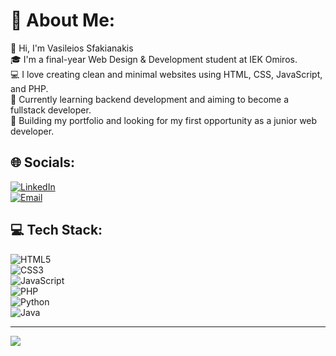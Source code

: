 # 💫 About Me:
👋 Hi, I'm Vasileios Sfakianakis  
🎓 I'm a final-year Web Design & Development student at IEK Omiros.  
💻 I love creating clean and minimal websites using HTML, CSS, JavaScript, and PHP.  
🌱 Currently learning backend development and aiming to become a fullstack developer.  
🚀 Building my portfolio and looking for my first opportunity as a junior web developer.  

## 🌐 Socials:
[![LinkedIn](https://img.shields.io/badge/LinkedIn-%230077B5.svg?logo=linkedin&logoColor=white)](https://linkedin.com/in/Bill%20Sphakianakes)  
[![Email](https://img.shields.io/badge/Email-D14836?logo=gmail&logoColor=white)](mailto:vsphakianakes@gmail.com)  

## 💻 Tech Stack:
![HTML5](https://img.shields.io/badge/html5-%23E34F26.svg?style=for-the-badge&logo=html5&logoColor=white)  
![CSS3](https://img.shields.io/badge/css3-%231572B6.svg?style=for-the-badge&logo=css3&logoColor=white)  
![JavaScript](https://img.shields.io/badge/javascript-%23323330.svg?style=for-the-badge&logo=javascript&logoColor=%23F7DF1E)  
![PHP](https://img.shields.io/badge/php-%23777BB4.svg?style=for-the-badge&logo=php&logoColor=white)  
![Python](https://img.shields.io/badge/python-3670A0?style=for-the-badge&logo=python&logoColor=ffdd54)  
![Java](https://img.shields.io/badge/java-%23ED8B00.svg?style=for-the-badge&logo=openjdk&logoColor=white)  

---

[![](https://visitcount.itsvg.in/api?id=BillSfakianakis&icon=0&color=0)](https://visitcount.itsvg.in)

